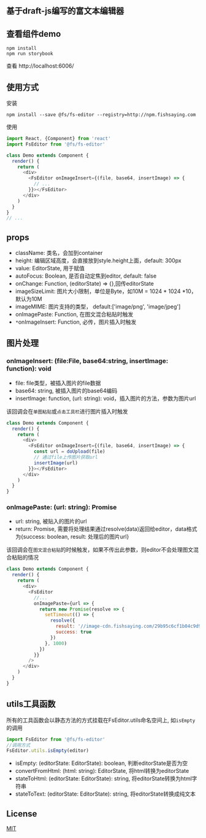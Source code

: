 ## 基于draft-js编写的富文本编辑器

## 查看组件demo
```
npm install
npm run storybook
```
查看 http://localhost:6006/

## 使用方式
安装
```
npm install --save @fs/fs-editor --registry=http://npm.fishsaying.com
```
使用
```javascript
import React, {Component} from 'react'
import FsEditor from '@fs/fs-editor'

class Demo extends Component {
  render() {
    return (
      <div>
        <FsEditor onImageInsert={(file, base64, insertImage) => {
          // ...
        }}></FsEditor>
      </div>
    )
  }
}
// ...
```

## props
* className: 类名，会加到container
* height: 编辑区域高度，会直接放到style.height上面，default: 300px
* value: EditorState, 用于赋值
* autoFocus: Boolean, 是否自动定焦到editor, default: false
* onChange: Function, (editorState) => {},回传editorState
* imageSizeLimit: 图片大小限制，单位是Byte，如10M = 1024 * 1024 *10，默认为10M
* imageMIME: 图片支持的类型， default:['image/png', 'image/jpeg']
* onImagePaste: Function, 在图文混合粘贴时触发
* `*`onImageInsert: Function, 必传，图片插入时触发

## 图片处理
### onImageInsert: (file:File, base64:string, insertImage: function): void
* file: file类型，被插入图片的file数据 
* base64: string, 被插入图片的base64编码
* insertImage: function, (url: string): void，插入图片的方法，参数为图片url

该回调会在`单图粘贴`或`点击工具栏`进行图片插入时触发  
```javascript
class Demo extends Component {
  render() {
    return (
      <div>
        <FsEditor onImageInsert={(file, base64, insertImage) => {
          const url = doUpload(file)
          // 通过file上传图片获取url
          insertImage(url)
        }}></FsEditor>
      </div>
    )
  }
}
```
### onImagePaste: (url: string): Promise
* url: string, 被贴入的图片的url
* return: Promise, 需要将处理结果通过resolve(data)返回给editor，data格式为{success: boolean, result: 处理后的图片url}

该回调会在`图文混合粘贴`的时候触发，如果不传出此参数，则editor不会处理图文混合粘贴的情况
```javascript
class Demo extends Component {
  render() {
    return (
      <div>
        <FsEditor
          //...
          onImagePaste={url => {
            return new Promise(resolve => {
              setTimeout(() => {
                resolve({
                  result: '//image-cdn.fishsaying.com/29b95c6cf1b04c9d9932093c6bd6544f.jpg@310w_240h',
                  success: true
                })
              }, 1000)
            })
          }}
        />
      </div>
    )
  }
}

```

## utils工具函数
所有的工具函数会以静态方法的方式挂载在FsEditor.utils命名空间上, 如`isEmpty`的调用
```javascript
import FsEditor from '@fs/fs-editor'
//调用方式
FsEditor.utils.isEmpty(editor)
```
* isEmpty: (editorState: EditorState): boolean, 判断editorState是否为空
* convertFromHtml: (html: string): EditorState, 将html转换为editorState
* stateToHtml: (editorState: EditorState): string, 将editorState转换为html字符串
* stateToText: (editorState: EditorState): string, 将editorState转换成纯文本


## License
[MIT](./LICENSE)

